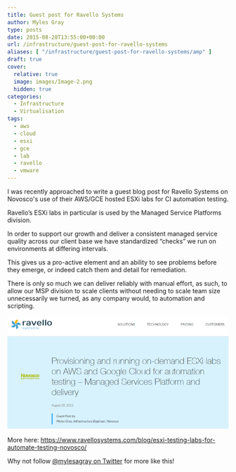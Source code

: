 ```yaml
---
title: Guest post for Ravello Systems
author: Myles Gray
type: posts
date: 2015-08-28T13:55:00+00:00
url: /infrastructure/guest-post-for-ravello-systems
aliases: [ "/infrastructure/guest-post-for-ravello-systems/amp" ]
draft: true
cover:
  relative: true
  image: images/Image-2.png
  hidden: true
categories:
  - Infrastructure
  - Virtualisation
tags:
  - aws
  - cloud
  - esxi
  - gce
  - lab
  - ravello
  - vmware
---
```


I was recently approached to write a guest blog post for Ravello Systems on Novosco's use of their AWS/GCE hosted ESXi labs for CI automation testing.

Ravello’s ESXi labs in particular is used by the Managed Service Platforms division.

In order to support our growth and deliver a consistent managed service quality across our client base we have standardized “checks” we run on environments at differing intervals.

This gives us a pro-active element and an ability to see problems before they emerge, or indeed catch them and detail for remediation.

There is only so much we can deliver reliably with manual effort, as such, to allow our MSP division to scale clients without needing to scale team size unnecessarily we turned, as any company would, to automation and scripting.

![Ravello guest blog][1]

More here: <https://www.ravellosystems.com/blog/esxi-testing-labs-for-automate-testing-novosco/>

Why not follow [@mylesagray on Twitter][2] for more like this!

 [1]: images/Image-2.png
 [2]: https://twitter.com/mylesagray